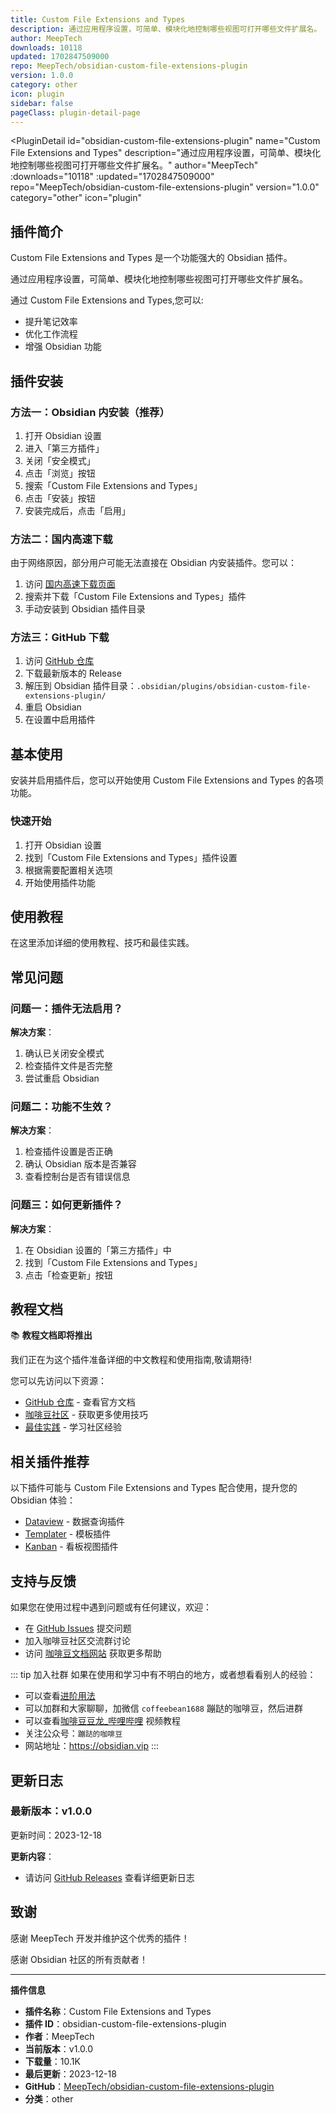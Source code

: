 ```yaml
---
title: Custom File Extensions and Types
description: 通过应用程序设置，可简单、模块化地控制哪些视图可打开哪些文件扩展名。
author: MeepTech
downloads: 10118
updated: 1702847509000
repo: MeepTech/obsidian-custom-file-extensions-plugin
version: 1.0.0
category: other
icon: plugin
sidebar: false
pageClass: plugin-detail-page
---
```


<PluginDetail
  id="obsidian-custom-file-extensions-plugin"
  name="Custom File Extensions and Types"
  description="通过应用程序设置，可简单、模块化地控制哪些视图可打开哪些文件扩展名。"
  author="MeepTech"
  :downloads="10118"
  :updated="1702847509000"
  repo="MeepTech/obsidian-custom-file-extensions-plugin"
  version="1.0.0"
  category="other"
  icon="plugin"
>

<!-- AUTO_GENERATED_START -->
## 插件简介

Custom File Extensions and Types 是一个功能强大的 Obsidian 插件。

通过应用程序设置，可简单、模块化地控制哪些视图可打开哪些文件扩展名。

通过 Custom File Extensions and Types,您可以:

- 提升笔记效率
- 优化工作流程
- 增强 Obsidian 功能

<!-- AUTO_GENERATED_END -->

<!-- AUTO_GENERATED_START -->
## 插件安装

### 方法一：Obsidian 内安装（推荐）

1. 打开 Obsidian 设置
2. 进入「第三方插件」
3. 关闭「安全模式」
4. 点击「浏览」按钮
5. 搜索「Custom File Extensions and Types」
6. 点击「安装」按钮
7. 安装完成后，点击「启用」

### 方法二：国内高速下载

由于网络原因，部分用户可能无法直接在 Obsidian 内安装插件。您可以：

1. 访问 [国内高速下载页面](/zh/documentation/obsidian-plugins-download.html)
2. 搜索并下载「Custom File Extensions and Types」插件
3. 手动安装到 Obsidian 插件目录

### 方法三：GitHub 下载

1. 访问 [GitHub 仓库](https://github.com/MeepTech/obsidian-custom-file-extensions-plugin)
2. 下载最新版本的 Release
3. 解压到 Obsidian 插件目录：`.obsidian/plugins/obsidian-custom-file-extensions-plugin/`
4. 重启 Obsidian
5. 在设置中启用插件

## 基本使用

安装并启用插件后，您可以开始使用 Custom File Extensions and Types 的各项功能。

### 快速开始

1. 打开 Obsidian 设置
2. 找到「Custom File Extensions and Types」插件设置
3. 根据需要配置相关选项
4. 开始使用插件功能

<!-- AUTO_GENERATED_END -->

<!-- CUSTOM_CONTENT_START:tutorial -->
## 使用教程

在这里添加详细的使用教程、技巧和最佳实践。

<!-- CUSTOM_CONTENT_END:tutorial -->

<!-- SHARED_CONTENT_START -->
## 常见问题

### 问题一：插件无法启用？

**解决方案**：
1. 确认已关闭安全模式
2. 检查插件文件是否完整
3. 尝试重启 Obsidian

### 问题二：功能不生效？

**解决方案**：
1. 检查插件设置是否正确
2. 确认 Obsidian 版本是否兼容
3. 查看控制台是否有错误信息

### 问题三：如何更新插件？

**解决方案**：
1. 在 Obsidian 设置的「第三方插件」中
2. 找到「Custom File Extensions and Types」
3. 点击「检查更新」按钮

## 教程文档

📚 **教程文档即将推出**

我们正在为这个插件准备详细的中文教程和使用指南,敬请期待!

您可以先访问以下资源：
- [GitHub 仓库](https://github.com/MeepTech/obsidian-custom-file-extensions-plugin) - 查看官方文档
- [咖啡豆社区](/zh/bases/) - 获取更多使用技巧
- [最佳实践](/zh/best-practices/) - 学习社区经验

## 相关插件推荐

以下插件可能与 Custom File Extensions and Types 配合使用，提升您的 Obsidian 体验：

- [Dataview](/zh/plugins/dataview.html) - 数据查询插件
- [Templater](/zh/plugins/templater-obsidian.html) - 模板插件
- [Kanban](/zh/plugins/obsidian-kanban.html) - 看板视图插件

## 支持与反馈

如果您在使用过程中遇到问题或有任何建议，欢迎：

- 在 [GitHub Issues](https://github.com/MeepTech/obsidian-custom-file-extensions-plugin/issues) 提交问题
- 加入咖啡豆社区交流群讨论
- 访问 [咖啡豆文档网站](https://obsidian.vip) 获取更多帮助

::: tip 加入社群
如果在使用和学习中有不明白的地方，或者想看看别人的经验：
- 可以查看[进阶用法](/zh/advanced)
- 可以加群和大家聊聊，加微信 `coffeebean1688` 蹦跶的咖啡豆，然后进群
- 可以查看[咖啡豆豆龙_哔哩哔哩](https://space.bilibili.com/618777356) 视频教程
- 关注公众号：`蹦跶的咖啡豆`
- 网站地址：https://obsidian.vip
:::
<!-- SHARED_CONTENT_END -->

<!-- AUTO_GENERATED_START -->
## 更新日志

### 最新版本：v1.0.0

更新时间：2023-12-18

**更新内容**：
- 请访问 [GitHub Releases](https://github.com/MeepTech/obsidian-custom-file-extensions-plugin/releases) 查看详细更新日志

## 致谢

感谢 MeepTech 开发并维护这个优秀的插件！

感谢 Obsidian 社区的所有贡献者！

---

**插件信息**
- **插件名称**：Custom File Extensions and Types
- **插件 ID**：obsidian-custom-file-extensions-plugin
- **作者**：MeepTech
- **当前版本**：v1.0.0
- **下载量**：10.1K
- **最后更新**：2023-12-18
- **GitHub**：[MeepTech/obsidian-custom-file-extensions-plugin](https://github.com/MeepTech/obsidian-custom-file-extensions-plugin)
- **分类**：other
<!-- AUTO_GENERATED_END -->

</PluginDetail>

